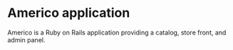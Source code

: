 # Americo application

Americo is a Ruby on Rails application providing a catalog, store front, and admin panel.
